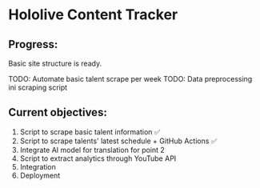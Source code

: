 # Hololive Content Tracker

## Progress:
Basic site structure is ready.

TODO: Automate basic talent scrape per week
TODO: Data preprocessing ini scraping script

## Current objectives:
1. Script to scrape basic talent information ✅
2. Script to scrape talents' latest schedule + GitHub Actions ✅
3. Integrate AI model for translation for point 2
4. Script to extract analytics through YouTube API
5. Integration
6. Deployment 


